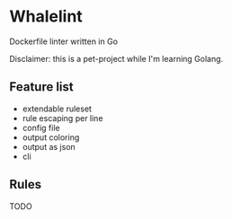 # Whalelint

Dockerfile linter written in Go

Disclaimer: this is a pet-project while I'm learning Golang.

## Feature list

- extendable ruleset
- rule escaping per line
- config file
- output coloring
- output as json
- cli

## Rules

TODO